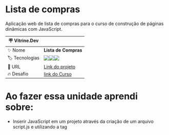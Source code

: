# Lista de compras

Aplicação web de lista de compras para o curso de construção de páginas dinâmicas com JavaScript.

| :placard: Vitrine.Dev |     |
| -------------  | --- |
| :sparkles: Nome        | **Lista de Compras**
| :label: Tecnologias | <img src="https://img.shields.io/badge/HTML5-E34F26?style=for-the-badge&logo=html5&logoColor=white"><img src="https://img.shields.io/badge/CSS3-1572B6?style=for-the-badge&logo=css3&logoColor=white"><img src="https://img.shields.io/badge/JavaScript-F7DF1E?style=for-the-badge&logo=javascript&logoColor=black">
| :rocket: URL         | [Link do projeto]()
| :fire: Desafio     | [link do Curso](https://cursos.alura.com.br/course/javascript-construindo-paginas-dinamicas)

# Ao fazer essa unidade aprendi sobre: 

- Inserir JavaScript em um projeto através da criação de um arquivo script.js e utilizando a tag <script> para associá-lo ao HTML.
- Detectar cliques em botões usando o método addEventListener e executar funções específicas quando esses eventos ocorrem.
- Criar elementos HTML dinamicamente com JavaScript, incluindo listas, botões de exclusão e checkboxes.
- Manipular o DOM, que permite interagir com a estrutura do documento HTML para adicionar, modificar ou remover elementos.
- Atribuir identificadores únicos a elementos criados dinamicamente para garantir sua manipulação individual.


## ⭐ Layout do projeto
![Layout](https://github.com/DanielBarret0/javascript-construindo-paginas-dinamicas-lista-de-compras/blob/unidade-2/prints-gif/unidade-2.png)

# 🙋‍♂️ Autor

[![NPM](https://img.shields.io/npm/l/react)](https://github.com/DanielBarret0/codeChella/blob/main/LICENSE.md)

José Daniel Aragão Barreto

Acesse o meu [LinkedIn](https://www.linkedin.com/in/daniel-barreto-1b763216a/)
